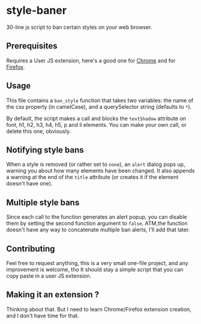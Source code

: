 # style-baner
30-line js script to ban certain styles on your web browser.

## Prerequisites
Requires a User JS extension, here's a good one for [Chrome](https://chrome.google.com/webstore/detail/user-javascript-and-css/nbhcbdghjpllgmfilhnhkllmkecfmpld) and for [Firefox](https://addons.mozilla.org/fr/firefox/addon/custom-style-script).

## Usage
This file contains a `ban_style` function that takes two variables: the name of the css property (in camelCase), and a querySelector string (defaults to `*`).

By default, the script makes a call and blocks the `textShadow` attribute on font, h1, h2, h3, h4, h5, p and li elements.
You can make your own call, or delete this one, obviously.

## Notifying style bans
When a style is removed (or rather set to `none`), an `alert` dialog pops up, warning you about how many elements have been changed. It also appends a warning at the end of the `title` attribute (or creates it if the element doesn't have one).

## Multiple style bans
Since each call to the function generates an alert popup, you can disable them by setting the second function argument to `false`.
ATM,the function doesn't have any way to concatenate multiple ban alerts, I'll add that later.

## Contributing 
Feel free to request anything, this is a very small one-file project, and any improvement is welcome, tho It should stay a simple script that you can copy paste in a user JS extension.

## Making it an extension ?
Thinking about that. But I need to learn Chrome/Firefox extension creation, and I don't have time for that.
